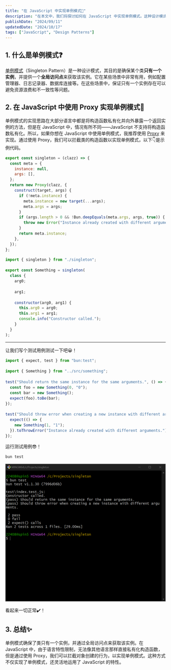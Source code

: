 ```yaml
---
title: "在 JavaScript 中实现单例模式🥇"
description: "在本文中，我们将探讨如何在 JavaScript 中实现单例模式。这种设计模式确保一个类只有一个实例，并提供全局访问点。通过实际代码示例和详细解释，帮助你掌握如何在 JavaScript 中创建和管理单例对象。"
publishDate: "2024/09/11"
updatedDate: "2024/10/17"
tags: ["JavaScript", "Design Patterns"]
---
```


## 1. 什么是单例模式❓

[单例模式](https://refactoringguru.cn/design-patterns/singleton)（Singleton Pattern）是一种设计模式，其目的是确保某个类**只有一个实例**，并提供一个**全局访问点**来获取该实例。它在某些场景中非常有用，例如配置管理器、日志记录器、数据库连接等。在这些场景中，保证只有一个实例存在可以避免资源浪费和不一致性等问题。

## 2. 在 JavaScript 中使用 Proxy 实现单例模式🤌

单例模式的实现思路在大部分语言中都是将构造函数私有化并向外暴露一个返回实例的方法，但是在 JavaScript 中，情况有所不同——JavaScript 不支持将构造函数私有化。所以，如果你想在 JavaScript 中使用单例模式，我推荐使用 [Proxy](https://developer.mozilla.org/zh-CN/docs/Web/JavaScript/Reference/Global_Objects/Proxy) 来实现。通过使用 Proxy，我们可以拦截类的构造函数以实现单例模式，以下👇是示例代码。

```javascript title="singleton.js"
export const singleton = (clazz) => {
  const meta = {
    instance: null,
    args: [],
  };
  return new Proxy(clazz, {
    construct(target, args) {
      if (!meta.instance) {
        meta.instance = new target(...args);
        meta.args = args;
      }
      if (args.length > 0 && !Bun.deepEquals(meta.args, args, true)) {
        throw new Error("Instance already created with different arguments.");
      }
      return meta.instance;
    },
  });
};
```

```javascript title="something.js"
import { singleton } from "./singleton";

export const Something = singleton(
  class {
    arg0;

    arg1;

    constructor(arg0, arg1) {
      this.arg0 = arg0;
      this.arg1 = arg1;
      console.info("Constructor called.");
    }
  }
);
```

---

让我们写个测试用例测试一下吧😀！

```javascript title="index.test.js"
import { expect, test } from "bun:test";

import { Something } from "../src/something";

test("Should return the same instance for the same arguments.", () => {
  const foo = new Something(0, "0");
  const bar = new Something();
  expect(foo).toBe(bar);
});

test("Should throw error when creating a new instance with different arguments.", () => {
  expect(() => {
    new Something(1, "1");
  }).toThrowError("Instance already created with different arguments.");
});
```

运行测试用例😎！

```bash
bun test
```

![测试结果截图](./test-results.png)

看起来一切正常✔️！

## 3. 总结✨

单例模式确保了类只有一个实例，并通过全局访问点来获取该实例。在 JavaScript 中，由于语言特性限制，无法像其他语言那样直接私有化构造函数，但是通过使用 Proxy，我们可以拦截对象创建的行为，以实现单例模式。这种方式不仅实现了单例模式，还灵活地运用了 JavaScript 的特性。
